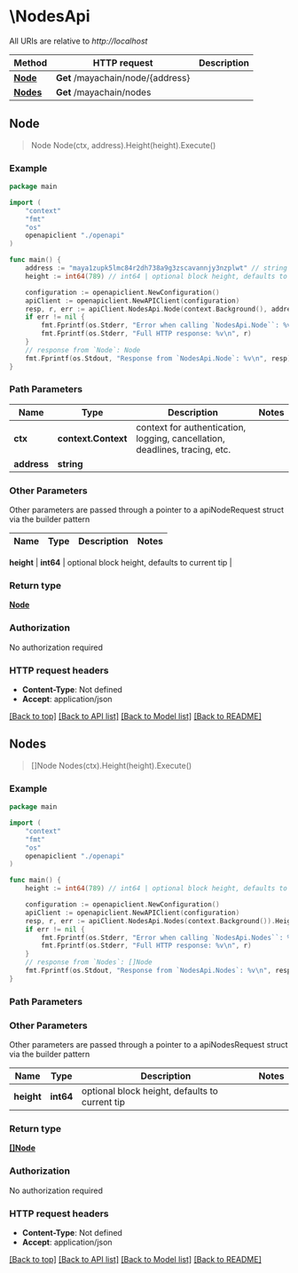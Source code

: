 # \NodesApi

All URIs are relative to *http://localhost*

Method | HTTP request | Description
------------- | ------------- | -------------
[**Node**](NodesApi.md#Node) | **Get** /mayachain/node/{address} | 
[**Nodes**](NodesApi.md#Nodes) | **Get** /mayachain/nodes | 



## Node

> Node Node(ctx, address).Height(height).Execute()





### Example

```go
package main

import (
    "context"
    "fmt"
    "os"
    openapiclient "./openapi"
)

func main() {
    address := "maya1zupk5lmc84r2dh738a9g3zscavannjy3nzplwt" // string | 
    height := int64(789) // int64 | optional block height, defaults to current tip (optional)

    configuration := openapiclient.NewConfiguration()
    apiClient := openapiclient.NewAPIClient(configuration)
    resp, r, err := apiClient.NodesApi.Node(context.Background(), address).Height(height).Execute()
    if err != nil {
        fmt.Fprintf(os.Stderr, "Error when calling `NodesApi.Node``: %v\n", err)
        fmt.Fprintf(os.Stderr, "Full HTTP response: %v\n", r)
    }
    // response from `Node`: Node
    fmt.Fprintf(os.Stdout, "Response from `NodesApi.Node`: %v\n", resp)
}
```

### Path Parameters


Name | Type | Description  | Notes
------------- | ------------- | ------------- | -------------
**ctx** | **context.Context** | context for authentication, logging, cancellation, deadlines, tracing, etc.
**address** | **string** |  | 

### Other Parameters

Other parameters are passed through a pointer to a apiNodeRequest struct via the builder pattern


Name | Type | Description  | Notes
------------- | ------------- | ------------- | -------------

 **height** | **int64** | optional block height, defaults to current tip | 

### Return type

[**Node**](Node.md)

### Authorization

No authorization required

### HTTP request headers

- **Content-Type**: Not defined
- **Accept**: application/json

[[Back to top]](#) [[Back to API list]](../README.md#documentation-for-api-endpoints)
[[Back to Model list]](../README.md#documentation-for-models)
[[Back to README]](../README.md)


## Nodes

> []Node Nodes(ctx).Height(height).Execute()





### Example

```go
package main

import (
    "context"
    "fmt"
    "os"
    openapiclient "./openapi"
)

func main() {
    height := int64(789) // int64 | optional block height, defaults to current tip (optional)

    configuration := openapiclient.NewConfiguration()
    apiClient := openapiclient.NewAPIClient(configuration)
    resp, r, err := apiClient.NodesApi.Nodes(context.Background()).Height(height).Execute()
    if err != nil {
        fmt.Fprintf(os.Stderr, "Error when calling `NodesApi.Nodes``: %v\n", err)
        fmt.Fprintf(os.Stderr, "Full HTTP response: %v\n", r)
    }
    // response from `Nodes`: []Node
    fmt.Fprintf(os.Stdout, "Response from `NodesApi.Nodes`: %v\n", resp)
}
```

### Path Parameters



### Other Parameters

Other parameters are passed through a pointer to a apiNodesRequest struct via the builder pattern


Name | Type | Description  | Notes
------------- | ------------- | ------------- | -------------
 **height** | **int64** | optional block height, defaults to current tip | 

### Return type

[**[]Node**](Node.md)

### Authorization

No authorization required

### HTTP request headers

- **Content-Type**: Not defined
- **Accept**: application/json

[[Back to top]](#) [[Back to API list]](../README.md#documentation-for-api-endpoints)
[[Back to Model list]](../README.md#documentation-for-models)
[[Back to README]](../README.md)

